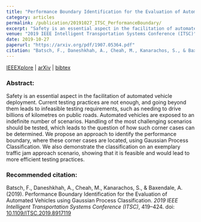 ```yaml
---
title: "Performance Boundary Identification for the Evaluation of Automated Vehicles using Gaussian Process Classification"
category: articles
permalink: /publication/20191027_ITSC_PerformanceBoundary/
excerpt: "Safety is an essential aspect in the facilitation of automated vehicle deployment. We propose an approach to identify the performance boundary, where corner case scenarios are located, using Gaussian Process Classification."
venue: "2019 IEEE Intelligent Transportation Systems Conference (ITSC)"
date: 2019-10-27
paperurl: "https://arxiv.org/pdf/1907.05364.pdf"
citation: "Batsch, F., Daneshkhah, A., Cheah, M., Kanarachos, S., & Baxendale, A. (2019). Performance Boundary Identification for the Evaluation of Automated Vehicles using Gaussian Process Classification. <i>2019 IEEE Intelligent Transportation Systems Conference (ITSC)</i>, 419–424. https://doi.org/10.1109/ITSC.2019.8917119"
---
```


[IEEEXplore](https://ieeexplore.ieee.org/abstract/document/8917119 "Paper on IEEE") &#124; [arXiv](https://arxiv.org/pdf/1907.05364.pdf "Paper on arXiv") &#124; [bibtex](/files/20191027_ITSC_PerformanceBoundary.bib "bibtex citation")

### Abstract: 
Safety is an essential aspect in the facilitation of automated vehicle deployment. Current testing practices are not enough, and going beyond them leads to infeasible testing requirements, such as needing to drive billions of kilometres on public roads. Automated vehicles are exposed to an indefinite number of scenarios. Handling of the most challenging scenarios should be tested, which leads to the question of how such corner cases can be determined. We propose an approach to identify the performance boundary, where these corner cases are located, using Gaussian Process Classification. We also demonstrate the classification on an exemplary traffic jam approach scenario, showing that it is feasible and would lead to more efficient testing practices. 

### Recommended citation: 
Batsch, F., Daneshkhah, A., Cheah, M., Kanarachos, S., & Baxendale, A. (2019). Performance Boundary Identification for the Evaluation of Automated Vehicles using Gaussian Process Classification. <i>2019 IEEE Intelligent Transportation Systems Conference (ITSC)</i>, 419–424. doi: [10.1109/ITSC.2019.8917119](https://doi.org/10.1109/ITSC.2019.8917119)
